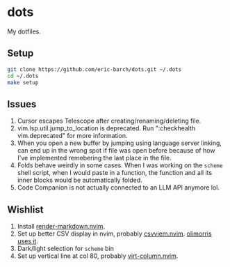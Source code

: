 # dots

My dotfiles.

## Setup

```sh
git clone https://github.com/eric-barch/dots.git ~/.dots
cd ~/.dots
make setup
```

## Issues

1. Cursor escapes Telescope after creating/renaming/deleting file.
2. vim.lsp.util.jump_to_location is deprecated. Run ":checkhealth
   vim.deprecated" for more information.
3. When you open a new buffer by jumping using language server linking, can end
   up in the wrong spot if file was open before because of how I've implemented
   remebering the last place in the file.
4. Folds behave weirdly in some cases. When I was working on the `scheme` shell
   script, when I would paste in a function, the function and all its inner
   blocks would be automatically folded.
5. Code Companion is not actually connected to an LLM API anymore lol.

## Wishlist

1. Install [render-markdown.nvim](https://github.com/MeanderingProgrammer/render-markdown.nvim?tab=readme-ov-file).
2. Set up better CSV display in nvim, probably [csvviem.nvim](https://github.com/hat0uma/csvview.nvim).
   [olimorris uses it](https://github.com/hat0uma/csvview.nvim/issues/50).
3. Dark/light selection for `scheme` bin
4. Set up vertical line at col 80, probably [virt-column.nvim](https://github.com/lukas-reineke/virt-column.nvim).
